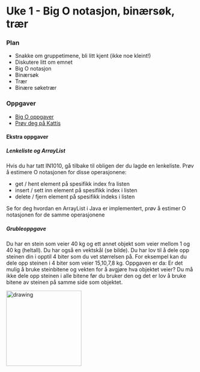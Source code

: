 # Uke 1 - Big O notasjon, binærsøk, trær

### Plan

* Snakke om gruppetimene, bli litt kjent (ikke noe kleint!)
* Diskutere litt om emnet
* Big O notasjon
* Binærsøk
* Trær
* Binære søketrær

### Oppgaver

* [Big O oppgaver](kode/bigo_oppgaver.py)
* [Prøv deg på Kattis](../kattis)

#### Ekstra oppgaver

##### Lenkeliste og ArrayList
Hvis du har tatt IN1010, gå tilbake til obligen der du lagde en lenkeliste. Prøv å
estimere O notasjonen for disse operasjonene:

* get / hent element på spesifikk index fra listen
* insert / sett inn element på spesifikk index i listen
* delete / fjern element på spesifikk indeks i listen

Se for deg hvordan en ArrayList i Java er implementert, prøv å estimer O notasjonen for de
samme operasjonene

##### Grubleoppgave

Du har en stein som veier 40 kg og ett annet objekt som veier mellom 1 og 40 kg (heltall). Du har
også en vektskål (se bilde). Du har lov til å dele opp steinen din i opptil 4 biter som du
vet størrelsen på. For eksempel kan du dele opp steinen i 4 biter som veier 15,10,7,8 kg.
Oppgaven er da: Er det mulig å bruke steinbitene og vekten for å avgjøre hva objektet
veier? Du må ikke dele opp steinen i alle bitene før du bruker den og det er lov å bruke
bitene av steinen på samme side som objektet.


<img src="https://c8.alamy.com/comp/R0AP0G/scale-comparison-icon-in-flat-style-balance-weight-vector-illustration-on-isolated-background-scale-compare-business-concept-R0AP0G.jpg" alt="drawing" width="200"/>
